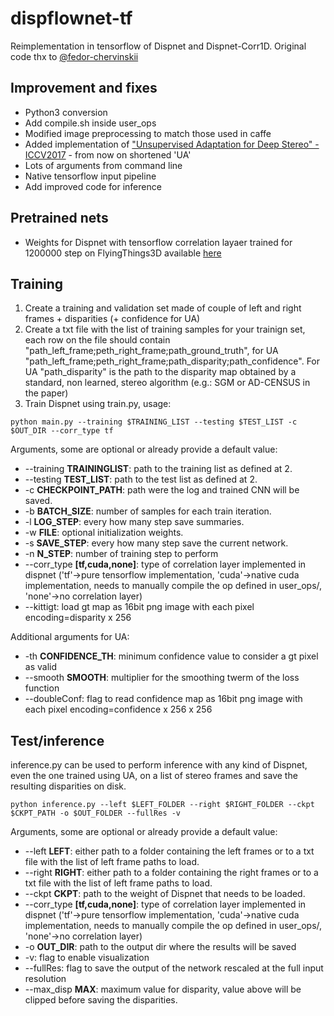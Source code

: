 # dispflownet-tf

Reimplementation in tensorflow of Dispnet and Dispnet-Corr1D.
Original code thx to [@fedor-chervinskii](https://github.com/fedor-chervinskii/dispflownet-tf)

## Improvement and fixes
+ Python3 conversion
+ Add compile.sh inside user_ops
+ Modified image preprocessing to match those used in caffe
+ Added implementation of ["Unsupervised Adaptation for Deep Stereo" - ICCV2017](https://github.com/CVLAB-Unibo/Unsupervised-Adaptation-for-Deep-Stereo) - from now on shortened 'UA'
+ Lots of arguments from command line
+ Native tensorflow input pipeline
+ Add improved code for inference

## Pretrained nets
+ Weights for Dispnet with tensorflow correlation layaer trained for 1200000 step on FlyingThings3D available [here](https://drive.google.com/open?id=1BAxWAOghm0DTeXMQZQJuTPBCV5PtRPMt) 

## Training
1. Create a training and validation set made of couple of left and right frames + disparities (+ confidence for UA)
2. Create a txt file with the list of training samples for your trainign set, each row on the file should contain "path_left_frame;peth_right_frame;path_ground_truth", for UA "path_left_frame;peth_right_frame;path_disparity;path_confidence". For UA "path_disparity" is the path to the disparity map obtained by a standard, non learned, stereo algorithm (e.g.: SGM or AD-CENSUS in the paper)
3. Train Dispnet using train.py, usage:
```
python main.py --training $TRAINING_LIST --testing $TEST_LIST -c $OUT_DIR --corr_type tf 
```
Arguments, some are optional or already provide a default value:
+ --training **TRAININGLIST**: path to the training list as defined at 2.
+ --testing **TEST_LIST**: path to the test list as defined at 2. 
+ -c **CHECKPOINT_PATH**: path were the log and trained CNN will be saved.
+ -b **BATCH_SIZE**: number of samples for each train iteration.
+ -l **LOG_STEP**: every how many step save summaries.
+ -w **FILE**: optional initialization weights.
+ -s **SAVE_STEP**: every how many step save the current network.
+ -n **N_STEP**: number of training step to perform
+ --corr_type **[tf,cuda,none]**: type of correlation layer implemented in dispnet ('tf'->pure tensorflow implementation, 'cuda'->native cuda implementation, needs to manually compile the op defined in user_ops/, 'none'->no correlation layer)
+ --kittigt: load gt map as 16bit png image with each pixel encoding=disparity x 256

Additional arguments for UA:
+ -th **CONFIDENCE_TH**: minimum confidence value to consider a gt pixel as valid
+ --smooth **SMOOTH**: multiplier for the smoothing twerm of the loss function
+ --doubleConf: flag to read confidence map as 16bit png image with each pixel encoding=confidence x 256 x 256

## Test/inference
inference.py can be used to perform inference with any kind of Dispnet, even the one trained using UA, on a list of stereo frames and save the resulting disparities on disk.
```
python inference.py --left $LEFT_FOLDER --right $RIGHT_FOLDER --ckpt $CKPT_PATH -o $OUT_FOLDER --fullRes -v
```
Arguments, some are optional or already provide a default value:
+ --left **LEFT**: either path to a folder containing the left frames or to a txt file with the list of left frame paths to load.
+ --right **RIGHT**: either path to a folder containing the right frames or to a txt file with the list of left frame paths to load.
+ --ckpt **CKPT**: path to the weight of Dispnet that needs to be loaded.
+ --corr_type **[tf,cuda,none]**: type of correlation layer implemented in dispnet ('tf'->pure tensorflow implementation, 'cuda'->native cuda implementation, needs to manually compile the op defined in user_ops/, 'none'->no correlation layer)
+ -o **OUT_DIR**: path to the output dir where the results will be saved
+ -v: flag to enable visualization
+ --fullRes: flag to save the output of the network rescaled at the full input resolution
+ --max_disp **MAX**: maximum value for disparity, value above will be clipped before saving the disparities.

